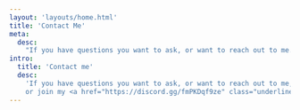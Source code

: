 ```yaml
---
layout: 'layouts/home.html'
title: 'Contact Me'
meta:
  desc:
    "If you have questions you want to ask, or want to reach out to me..."
intro:
  title: 'Contact me'
  desc:
    'If you have questions you want to ask, or want to reach out to me, you can send me an email at <a href="mailto:gearsOfficial@proton.me" class="font-bold text-orange-400">gearsOfficial@proton.me</a>,
    or join my <a href="https://discord.gg/fmPKDqf9ze" class="underline text-blue-700" target="_blank" rel="noopener noreferrer">Discord server</a>.'
---
```


